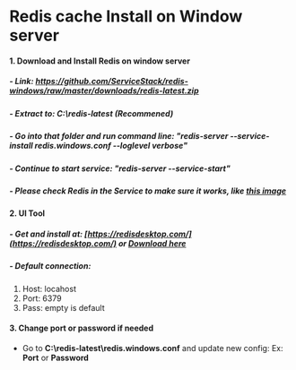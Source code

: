 # Redis cache Install on Window server

#### 1. Download and Install Redis on window server
##### - Link: https://github.com/ServiceStack/redis-windows/raw/master/downloads/redis-latest.zip
##### - Extract to: C:\redis-latest (Recommened)
##### - Go into that folder and run command line: "*redis-server --service-install redis.windows.conf --loglevel verbose*"
##### - Continue to start service: "*redis-server --service-start*"
##### - Please check Redis in the Service to make sure it works, like [this image](http://i.imgur.com/v07MKdw.png "this")

#### 2. UI Tool
##### - Get and install at: [https://redisdesktop.com/](https://redisdesktop.com/) or [Download here](https://github.com/uglide/RedisDesktopManager/releases/tag/0.8.8)
##### - Default connection:
1. Host: locahost
1. Port: 6379
1. Pass: empty is default


#### 3. Change port or password if needed
* Go to **C:\redis-latest\redis.windows.conf** and update new config: Ex: **Port** or **Password**